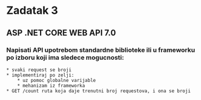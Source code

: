 # Zadatak 3

## ASP .NET CORE WEB API 7.0

### Napisati API upotrebom standardne biblioteke ili u frameworku po izboru koji ima sledece mogucnosti:
    * svaki request se broji
    * implementiraj po zelji:
        * uz pomoc globalne varijable
        * mehanizam iz frameworka
    * GET /count ruta koja daje trenutni broj requestova, i ona se broji
